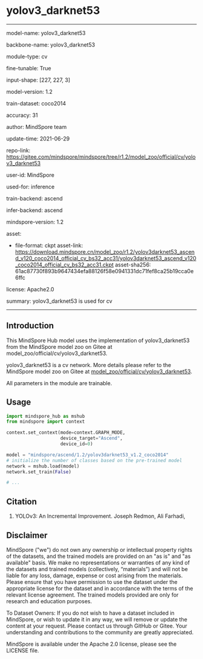 # yolov3_darknet53

---

model-name: yolov3_darknet53

backbone-name: yolov3_darknet53

module-type: cv

fine-tunable: True

input-shape: [227, 227, 3]

model-version: 1.2

train-dataset: coco2014

accuracy: 31

author: MindSpore team

update-time: 2021-06-29

repo-link: <https://gitee.com/mindspore/mindspore/tree/r1.2/model_zoo/official/cv/yolov3_darknet53>

user-id: MindSpore

used-for: inference

train-backend: ascend

infer-backend: ascend

mindspore-version: 1.2

asset:

-
    file-format: ckpt
    asset-link: <https://download.mindspore.cn/model_zoo/r1.2/yolov3darknet53_ascend_v120_coco2014_official_cv_bs32_acc31/yolov3darknet53_ascend_v120_coco2014_official_cv_bs32_acc31.ckpt>
    asset-sha256: 61ac87730f893b9647434efa88126f58e0941331dc71fef8ca25b19cca0e6ffc

license: Apache2.0

summary: yolov3_darknet53 is used for cv

---

## Introduction

This MindSpore Hub model uses the implementation of yolov3_darknet53 from the MindSpore model zoo on Gitee at model_zoo/official/cv/yolov3_darknet53.

yolov3_darknet53 is a cv network. More details please refer to the MindSpore model zoo on Gitee at [model_zoo/official/cv/yolov3_darknet53](https://gitee.com/mindspore/mindspore/blob/r1.2/model_zoo/official/cv/yolov3_darknet53/README.md).

All parameters in the module are trainable.

## Usage

```python
import mindspore_hub as mshub
from mindspore import context

context.set_context(mode=context.GRAPH_MODE,
                    device_target="Ascend",
                    device_id=0)

model = "mindspore/ascend/1.2/yolov3darknet53_v1.2_coco2014"
# initialize the number of classes based on the pre-trained model
network = mshub.load(model)
network.set_train(False)

# ...
```

## Citation

1. YOLOv3: An Incremental Improvement. Joseph Redmon, Ali Farhadi,

## Disclaimer

MindSpore ("we") do not own any ownership or intellectual property rights of the datasets, and the trained models are provided on an "as is" and "as available" basis. We make no representations or warranties of any kind of the datasets and trained models (collectively, “materials”) and will not be liable for any loss, damage, expense or cost arising from the materials. Please ensure that you have permission to use the dataset under the appropriate license for the dataset and in accordance with the terms of the relevant license agreement. The trained models provided are only for research and education purposes.

To Dataset Owners: If you do not wish to have a dataset included in MindSpore, or wish to update it in any way, we will remove or update the content at your request. Please contact us through GitHub or Gitee. Your understanding and contributions to the community are greatly appreciated.

MindSpore is available under the Apache 2.0 license, please see the LICENSE file.